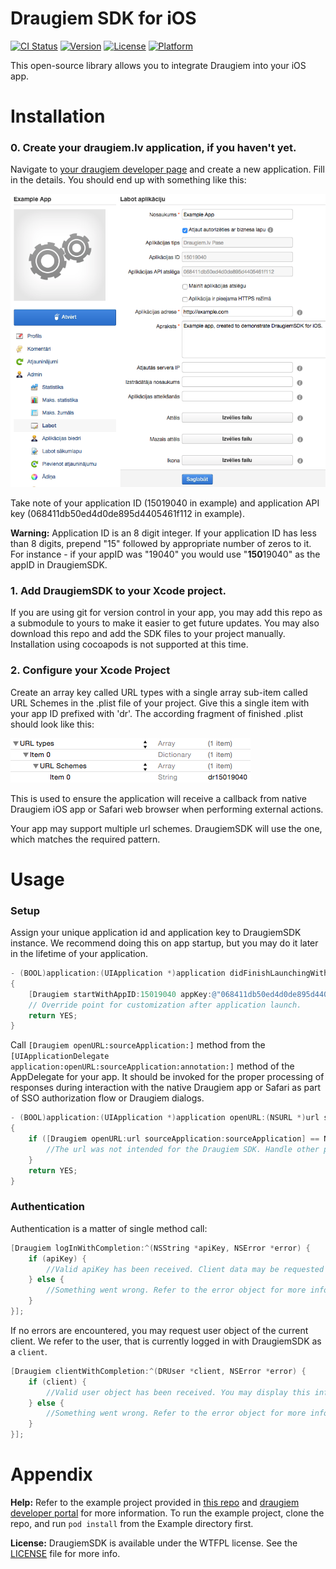 # Draugiem SDK for iOS

[![CI Status](http://img.shields.io/travis/aigarssilavs/DraugiemSDK.svg?style=flat)](https://travis-ci.org/aigarssilavs/DraugiemSDK)
[![Version](https://img.shields.io/cocoapods/v/DraugiemSDK.svg?style=flat)](http://cocoapods.org/pods/DraugiemSDK)
[![License](https://img.shields.io/cocoapods/l/DraugiemSDK.svg?style=flat)](http://www.wtfpl.net/)
[![Platform](https://img.shields.io/cocoapods/p/DraugiemSDK.svg?style=flat)](https://developer.apple.com/ios)

This open-source library allows you to integrate Draugiem into your iOS app.

Installation
===============
### 0. Create your draugiem.lv application, if you haven't yet. 

Navigate to [your draugiem developer page](https://www.draugiem.lv/applications/dev/myapps/) and create a new application.
Fill in the details. You should end up with something like this:

![App creation form](https://raw.githubusercontent.com/aigarssilavs/DraugiemSDK/master/Documents/appCreationForm.png)

Take note of your application ID (15019040 in example) and application API key (068411db50ed4d0de895d4405461f112 in example).

**Warning:** Application ID is an 8 digit integer. If your application ID has less than 8 digits, prepend "15" followed by appropriate number of zeros to it. For instance - if your appID was "19040" you would use "**150**19040" as the appID in DraugiemSDK.

### 1. Add DraugiemSDK to your Xcode project. 

If you are using git for version control in your app, you may add this repo as a submodule to yours to make it easier to get future updates. You may also download this repo and add the SDK files to your project manually. Installation using cocoapods is not supported at this time.

### 2. Configure your Xcode Project

Create an array key called URL types with a single array sub-item called URL Schemes in the .plist file of your project. Give this a single item with your app ID prefixed with 'dr'. The according fragment of finished .plist should look like this:

![Plist fragment](https://raw.githubusercontent.com/aigarssilavs/DraugiemSDK/master/Documents/plistFragment.png)

This is used to ensure the application will receive a callback from native Draugiem iOS app or Safari web browser when performing external actions.

Your app may support multiple url schemes. DraugiemSDK will use the one, which matches the required pattern.

Usage
===============
### Setup

Assign your unique application id and application key to DraugiemSDK instance. We recommend doing this on app startup, but you may do it later in the lifetime of your application.

```objective-c
- (BOOL)application:(UIApplication *)application didFinishLaunchingWithOptions:(NSDictionary *)launchOptions 
{
    [Draugiem startWithAppID:15019040 appKey:@"068411db50ed4d0de895d4405461f112"];
    // Override point for customization after application launch.
    return YES;
}
```

Call `[Draugiem openURL:sourceApplication:]` method from the `[UIApplicationDelegate application:openURL:sourceApplication:annotation:]` method of the AppDelegate for your app. It should be invoked for the proper processing of responses during interaction with the native Draugiem app or Safari as part of SSO authorization flow or Draugiem dialogs.

```objective-c
- (BOOL)application:(UIApplication *)application openURL:(NSURL *)url sourceApplication:(NSString *)sourceApplication annotation:(id)annotation
{
    if ([Draugiem openURL:url sourceApplication:sourceApplication] == NO) {
        //The url was not intended for the Draugiem SDK. Handle other potential calls here.
    }
    return YES;
}
```

### Authentication

Authentication is a matter of single method call: 

```objective-c
[Draugiem logInWithCompletion:^(NSString *apiKey, NSError *error) {
    if (apiKey) {
        //Valid apiKey has been received. Client data may be requested now.
    } else {
        //Something went wrong. Refer to the error object for more information.
    }
}];
```

If no errors are encountered, you may request user object of the current client. We refer to the user, that is currently logged in with DraugiemSDK as a `client`.

```objective-c
[Draugiem clientWithCompletion:^(DRUser *client, NSError *error) {
    if (client) {
        //Valid user object has been received. You may display this information in your app.
    } else {
        //Something went wrong. Refer to the error object for more information.
    }
}];
```

Appendix
===============

**Help:** Refer to the example project provided in [this repo](https://github.com/aigarssilavs/DraugiemSDK/tree/master/Example) and [draugiem developer portal](https://www.draugiem.lv/applications/dev/) for more information. To run the example project, clone the repo, and run `pod install` from the Example directory first.

**License:** DraugiemSDK is available under the WTFPL license. See the [LICENSE](https://github.com/aigarssilavs/DraugiemSDK/blob/master/LICENSE) file for more info.
